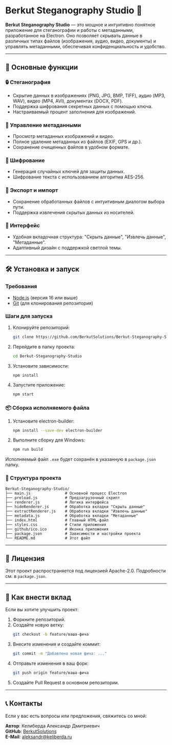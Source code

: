 # Berkut Steganography Studio 🦅

**Berkut Steganography Studio** — это мощное и интуитивно понятное приложение для стеганографии и работы с метаданными, разработанное на Electron. Оно позволяет скрывать данные в различных типах файлов (изображения, аудио, видео, документы) и управлять метаданными, обеспечивая конфиденциальность и удобство.

---

## 🚀 Основные функции

### 🔒 Стеганография
- Скрытие данных в изображениях (PNG, JPG, BMP, TIFF), аудио (MP3, WAV), видео (MP4, AVI), документах (DOCX, PDF).
- Поддержка шифрования секретных данных с помощью ключа.
- Настраиваемый процент заполнения для изображений.

### 🧹 Управление метаданными
- Просмотр метаданных изображений и видео.
- Полное удаление метаданных из файлов (EXIF, GPS и др.).
- Сохранение очищенных файлов в удобном формате.

### 🔑 Шифрование
- Генерация случайных ключей для защиты данных.
- Шифрование текста с использованием алгоритма AES-256.

### 💾 Экспорт и импорт
- Сохранение обработанных файлов с интуитивным диалогом выбора пути.
- Поддержка извлечения скрытых данных из носителей.

### 🎨 Интерфейс
- Удобная вкладочная структура: "Скрыть данные", "Извлечь данные", "Метаданные".
- Адаптивный дизайн с поддержкой светлой темы.

---

## 🛠 Установка и запуск

### Требования
- [Node.js](https://nodejs.org/) (версия 16 или выше)
- [Git](https://git-scm.com/) (для клонирования репозитория)

### Шаги для запуска
1. Клонируйте репозиторий:
   ```bash
   git clone https://github.com/BerkutSolutions/Berkut-Steganography-Studio.git
   ```

2. Перейдите в папку проекта:
   ```bash
   cd Berkut-Steganography-Studio
   ```

3. Установите зависимости:
   ```bash
   npm install
   ```

4. Запустите приложение:
   ```bash
   npm start
   ```

### 📦 Сборка исполняемого файла
1. Установите electron-builder:
   ```bash
   npm install --save-dev electron-builder
   ```

2. Выполните сборку для Windows:
   ```bash
   npm run build
   ```

Исполняемый файл `.exe` будет сохранён в указанную в `package.json` папку.

### 📂 Структура проекта
```plaintext
Berkut-Steganography-Studio/
├── main.js               # Основной процесс Electron
├── preload.js            # Предзагрузочный скрипт
├── renderer.js           # Логика интерфейса
├── hideRenderer.js       # Обработка вкладки "Скрыть данные"
├── extractRenderer.js    # Обработка вкладки "Извлечь данные"
├── metadata.js           # Обработка вкладки "Метаданные"
├── index.html            # Главный HTML-файл
├── styles.css            # Стили приложения
├── github/ico.ico        # Иконка приложения
├── package.json          # Зависимости и настройки проекта
└── README.md             # Этот файл
```

---

## 📄 Лицензия
Этот проект распространяется под лицензией Apache-2.0. Подробности см. в `package.json`.

---

## 🤝 Как внести вклад
Если вы хотите улучшить проект:

1. Форкните репозиторий.
2. Создайте новую ветку:
   ```bash
   git checkout -b feature/ваша-фича
   ```
3. Внесите изменения и создайте коммит:
   ```bash
   git commit -m "Добавлена новая фича: ..."
   ```
4. Отправьте изменения в ваш форк:
   ```bash
   git push origin feature/ваша-фича
   ```
5. Создайте Pull Request в основном репозитории.

---

## 📞 Контакты
Если у вас есть вопросы или предложения, свяжитесь со мной:

**Автор**: Келиберда Александр Дмитриевич  
**GitHub**: [BerkutSolutions](https://github.com/BerkutSolutions)  
**E-Mail**: [aleksandr@keliberda.ru](mailto:aleksandr@keliberda.ru)
